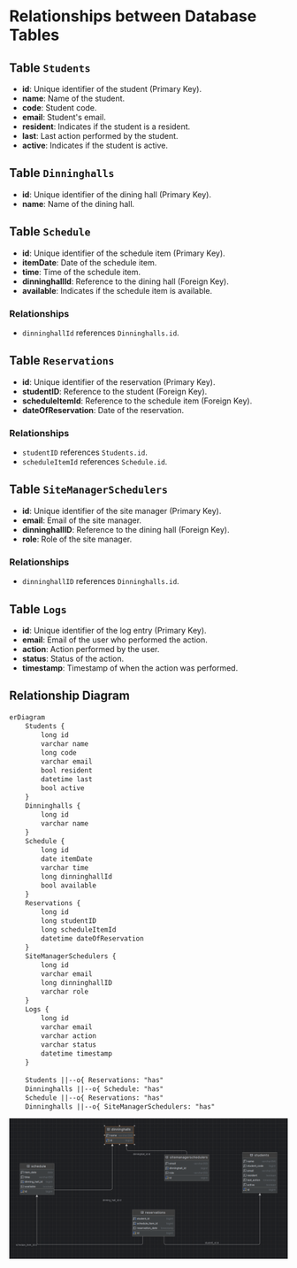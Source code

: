 # Relationships between Database Tables

## Table `Students`
- **id**: Unique identifier of the student (Primary Key).
- **name**: Name of the student.
- **code**: Student code.
- **email**: Student's email.
- **resident**: Indicates if the student is a resident.
- **last**: Last action performed by the student.
- **active**: Indicates if the student is active.

## Table `Dinninghalls`
- **id**: Unique identifier of the dining hall (Primary Key).
- **name**: Name of the dining hall.

## Table `Schedule`
- **id**: Unique identifier of the schedule item (Primary Key).
- **itemDate**: Date of the schedule item.
- **time**: Time of the schedule item.
- **dinninghallId**: Reference to the dining hall (Foreign Key).
- **available**: Indicates if the schedule item is available.

### Relationships
- `dinninghallId` references `Dinninghalls.id`.

## Table `Reservations`
- **id**: Unique identifier of the reservation (Primary Key).
- **studentID**: Reference to the student (Foreign Key).
- **scheduleItemId**: Reference to the schedule item (Foreign Key).
- **dateOfReservation**: Date of the reservation.

### Relationships
- `studentID` references `Students.id`.
- `scheduleItemId` references `Schedule.id`.

## Table `SiteManagerSchedulers`
- **id**: Unique identifier of the site manager (Primary Key).
- **email**: Email of the site manager.
- **dinninghallID**: Reference to the dining hall (Foreign Key).
- **role**: Role of the site manager.

### Relationships
- `dinninghallID` references `Dinninghalls.id`.

## Table `Logs`
- **id**: Unique identifier of the log entry (Primary Key).
- **email**: Email of the user who performed the action.
- **action**: Action performed by the user.
- **status**: Status of the action.
- **timestamp**: Timestamp of when the action was performed.

## Relationship Diagram

```mermaid
erDiagram
    Students {
        long id
        varchar name
        long code
        varchar email
        bool resident
        datetime last
        bool active
    }
    Dinninghalls {
        long id
        varchar name
    }
    Schedule {
        long id
        date itemDate
        varchar time
        long dinninghallId
        bool available
    }
    Reservations {
        long id
        long studentID
        long scheduleItemId
        datetime dateOfReservation
    }
    SiteManagerSchedulers {
        long id
        varchar email
        long dinninghallID
        varchar role
    }
    Logs {
        long id
        varchar email
        varchar action
        varchar status
        datetime timestamp
    }

    Students ||--o{ Reservations: "has"
    Dinninghalls ||--o{ Schedule: "has"
    Schedule ||--o{ Reservations: "has"
    Dinninghalls ||--o{ SiteManagerSchedulers: "has"
```

![Alt text](https://github.com/serize02/Siral-Server/blob/exposed-database/src/main/kotlin/com/siral/docs/captures/siral_database_config.png)